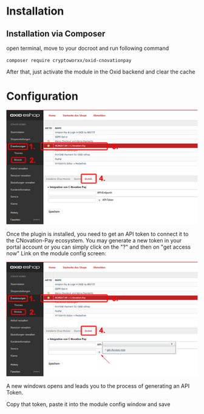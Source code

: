 # Installation

## Installation via Composer

open terminal, move to your docroot and run following command

`composer require cryptoworxx/oxid-cnovationpay `

After that, just activate the module in the Oxid backend and clear the cache

# Configuration

![configure plugin](configuration.png)

Once the plugin is installed, you need to get an API token to connect it to the CNovation-Pay ecosystem. 
You may generate a new token in your portal account or you can simply click on the "?" and then on "get access now" Link on the module config screen:

![get access token](get_access_token.png)

A new windows opens and leads you to the process of generating an API Token.

Copy that token, paste it into the module config window and save